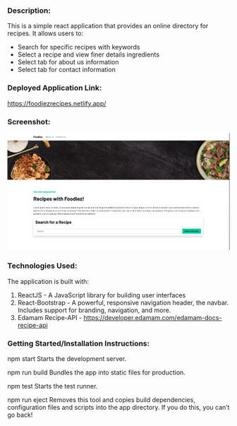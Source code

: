 ### Description:
This is a simple react application that provides an online directory for recipes. It allows users to:
- Search for specific recipes with keywords
- Select a recipe and view finer details ingredients
- Select tab for about us information
- Select tab for contact information

### Deployed Application Link:

https://foodiezrecipes.netlify.app/


### Screenshot:

![ScreenShot](/public/PageScreenshot.png)

### Technologies Used:
The application is built with:
1. ReactJS - A JavaScript library for building user interfaces
2. React-Bootstrap - A powerful, responsive navigation header, the navbar. Includes support for branding, navigation, and more.
3. Edamam Recipe-API - https://developer.edamam.com/edamam-docs-recipe-api

### Getting Started/Installation Instructions:
npm start
    Starts the development server.

npm run build
	Bundles the app into static files for production.

npm test
    Starts the test runner.

npm run eject
    Removes this tool and copies build dependencies, configuration files
    and scripts into the app directory. If you do this, you can’t go back!
